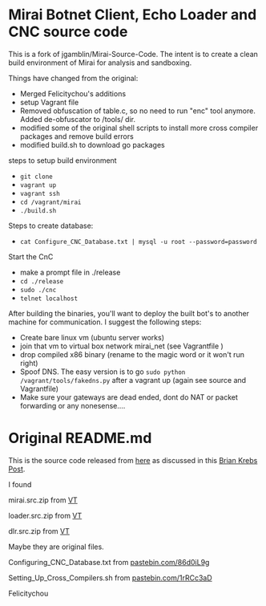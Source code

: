 # Mirai Botnet Client, Echo Loader and CNC source code

This is a fork of jgamblin/Mirai-Source-Code. The intent is to create a clean build environment of Mirai for analysis and sandboxing.

Things have changed from the original:
- Merged Felicitychou's additions
- setup Vagrant file
- Removed obfuscation of table.c, so no need to run "enc" tool anymore. Added de-obfuscator to /tools/ dir.
- modified some of the original shell scripts to install more cross compiler packages and remove build errors
- modified build.sh to download go packages


steps to setup build environment
 - `git clone`
 - `vagrant up`
 - `vagrant ssh`
 - `cd /vagrant/mirai`
 - `./build.sh`

Steps to create database:
 - `cat Configure_CNC_Database.txt | mysql -u root --password=password`

Start the CnC
- make a prompt file in ./release
- `cd ./release`
- `sudo ./cnc`
- `telnet localhost`

After building the binaries, you'll want to deploy the built bot's to another machine for communication. I suggest the following steps:
- Create bare linux vm (ubuntu server works)
- join that vm to virtual box network mirai_net (see Vagrantfile )
- drop compiled  x86 binary (rename to the magic word or it won't run right)
- Spoof DNS. The easy version is to go `sudo python /vagrant/tools/fakedns.py` after a vagrant up (again see source and Vagrantfile)
- Make sure your gateways are dead ended, dont do NAT or packet forwarding or any nonesense....


# Original README.md

This is the source code released from [here](http://hackforums.net/showthread.php?tid=5420472) as discussed in this [Brian Krebs Post](https://krebsonsecurity.com/2016/10/source-code-for-iot-botnet-mirai-released/).

I found 

mirai.src.zip from [VT](https://www.virustotal.com/en/file/68d01cd712da9c5f889ce774ae7ad41cd6fbc13c42864aa593b60c1f6a7cef63/analysis/)

loader.src.zip from [VT](https://www.virustotal.com/en/file/fffad2fbd1fa187a748f6d2009b942d4935878d2c062895cde53e71d125b735e/analysis/)

dlr.src.zip from [VT](https://www.virustotal.com/en/file/519d4e3f9bc80893838f94fd0365d587469f9468b4fa2ff0fb0c8f7e8fb99429/analysis/)

Maybe they are original files.



Configuring_CNC_Database.txt from [pastebin.com/86d0iL9g](http://pastebin.com/86d0iL9g)

Setting_Up_Cross_Compilers.sh from [pastebin.com/1rRCc3aD](http://pastebin.com/1rRCc3aD)

Felicitychou
